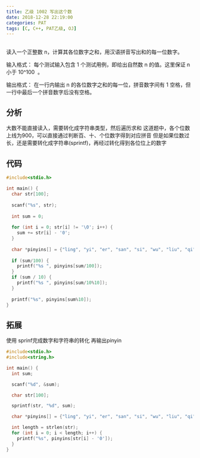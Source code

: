 ```yaml
---
title: 乙级 1002 写出这个数 
date: 2018-12-28 22:19:00
categories: PAT
tags: [C, C++, PAT乙级, OJ]
---
```


## 

读入一个正整数 n，计算其各位数字之和，用汉语拼音写出和的每一位数字。

输入格式：
每个测试输入包含 1 个测试用例，即给出自然数 n 的值。这里保证 n 小于 10^100
​​ 。

输出格式：
在一行内输出 n 的各位数字之和的每一位，拼音数字间有 1 空格，但一行中最后一个拼音数字后没有空格。


## 分析
大数不能直接读入，需要转化成字符串类型，然后遍历求和
这道题中，各个位数上线为900，可以直接通过判断百、十、个位数字得到对应拼音
但是如果位数过长，还是需要转化成字符串(sprintf)，再经过转化得到各位位上的数字



## 代码
```C
#include<stdio.h>

int main() {
  char str[100];
  
  scanf("%s", str);
  
  int sum = 0;
  
  for (int i = 0; str[i] != '\0'; i++) {
    sum += str[i] - '0';
  }
  
  char *pinyins[] = {"ling", "yi", "er", "san", "si", "wu", "liu", "qi", "ba", "jiu"};
  
  if (sum/100) {
    printf("%s ", pinyins[sum/100]);
  }
  if (sum / 10) {
    printf("%s ", pinyins[sum/10%10]);
  }
  
  printf("%s", pinyins[sum%10]);
}
```

## 拓展

使用 sprinf完成数字和字符串的转化
再输出pinyin

```C
#include<stdio.h>
#include<string.h>

int main() {
  int sum;

  scanf("%d", &sum);

  char str[100];

  sprintf(str, "%d", sum);

  char *pinyins[] = {"ling", "yi", "er", "san", "si", "wu", "liu", "qi", "ba", "jiu"};

  int length = strlen(str);
  for (int i = 0; i < length; i++) {
    printf("%s", pinyins[str[i] - '0']);
  }
}
```

